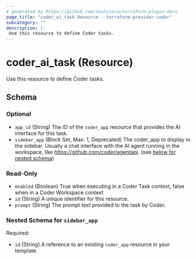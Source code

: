 ```yaml
---
# generated by https://github.com/hashicorp/terraform-plugin-docs
page_title: "coder_ai_task Resource - terraform-provider-coder"
subcategory: ""
description: |-
 Use this resource to define Coder tasks.
---
```


# coder_ai_task (Resource)

Use this resource to define Coder tasks.



<!-- schema generated by tfplugindocs -->
## Schema

### Optional

- `app_id` (String) The ID of the `coder_app` resource that provides the AI interface for this task.
- `sidebar_app` (Block Set, Max: 1, Deprecated) The coder_app to display in the sidebar. Usually a chat interface with the AI agent running in the workspace, like https://github.com/coder/agentapi. (see [below for nested schema](#nestedblock--sidebar_app))

### Read-Only

- `enabled` (Boolean) True when executing in a Coder Task context, false when in a Coder Workspace context
- `id` (String) A unique identifier for this resource.
- `prompt` (String) The prompt text provided to the task by Coder.

<a id="nestedblock--sidebar_app"></a>
### Nested Schema for `sidebar_app`

Required:

- `id` (String) A reference to an existing `coder_app` resource in your template.
